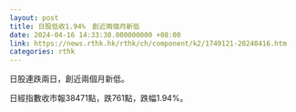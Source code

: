 ```yaml
---
layout: post
title: 日股低收1.94%　創近兩個月新低
date: 2024-04-16 14:33:30.000000000 +08:00
link: https://news.rthk.hk/rthk/ch/component/k2/1749121-20240416.htm
categories: rthk
---
```


日股連跌兩日，創近兩個月新低。

日經指數收市報38471點，跌761點，跌幅1.94%。
